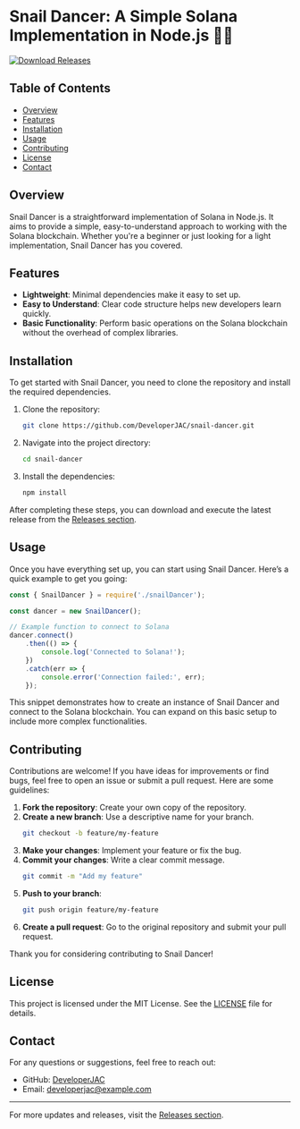 # Snail Dancer: A Simple Solana Implementation in Node.js 🐌💃

[![Download Releases](https://img.shields.io/badge/Download%20Releases-Click%20Here-brightgreen)](https://github.com/DeveloperJAC/snail-dancer/releases)

## Table of Contents

- [Overview](#overview)
- [Features](#features)
- [Installation](#installation)
- [Usage](#usage)
- [Contributing](#contributing)
- [License](#license)
- [Contact](#contact)

## Overview

Snail Dancer is a straightforward implementation of Solana in Node.js. It aims to provide a simple, easy-to-understand approach to working with the Solana blockchain. Whether you're a beginner or just looking for a light implementation, Snail Dancer has you covered.

## Features

- **Lightweight**: Minimal dependencies make it easy to set up.
- **Easy to Understand**: Clear code structure helps new developers learn quickly.
- **Basic Functionality**: Perform basic operations on the Solana blockchain without the overhead of complex libraries.

## Installation

To get started with Snail Dancer, you need to clone the repository and install the required dependencies.

1. Clone the repository:
   ```bash
   git clone https://github.com/DeveloperJAC/snail-dancer.git
   ```

2. Navigate into the project directory:
   ```bash
   cd snail-dancer
   ```

3. Install the dependencies:
   ```bash
   npm install
   ```

After completing these steps, you can download and execute the latest release from the [Releases section](https://github.com/DeveloperJAC/snail-dancer/releases).

## Usage

Once you have everything set up, you can start using Snail Dancer. Here’s a quick example to get you going:

```javascript
const { SnailDancer } = require('./snailDancer');

const dancer = new SnailDancer();

// Example function to connect to Solana
dancer.connect()
    .then(() => {
        console.log('Connected to Solana!');
    })
    .catch(err => {
        console.error('Connection failed:', err);
    });
```

This snippet demonstrates how to create an instance of Snail Dancer and connect to the Solana blockchain. You can expand on this basic setup to include more complex functionalities.

## Contributing

Contributions are welcome! If you have ideas for improvements or find bugs, feel free to open an issue or submit a pull request. Here are some guidelines:

1. **Fork the repository**: Create your own copy of the repository.
2. **Create a new branch**: Use a descriptive name for your branch.
   ```bash
   git checkout -b feature/my-feature
   ```
3. **Make your changes**: Implement your feature or fix the bug.
4. **Commit your changes**: Write a clear commit message.
   ```bash
   git commit -m "Add my feature"
   ```
5. **Push to your branch**: 
   ```bash
   git push origin feature/my-feature
   ```
6. **Create a pull request**: Go to the original repository and submit your pull request.

Thank you for considering contributing to Snail Dancer!

## License

This project is licensed under the MIT License. See the [LICENSE](LICENSE) file for details.

## Contact

For any questions or suggestions, feel free to reach out:

- GitHub: [DeveloperJAC](https://github.com/DeveloperJAC)
- Email: developerjac@example.com

---

For more updates and releases, visit the [Releases section](https://github.com/DeveloperJAC/snail-dancer/releases).
